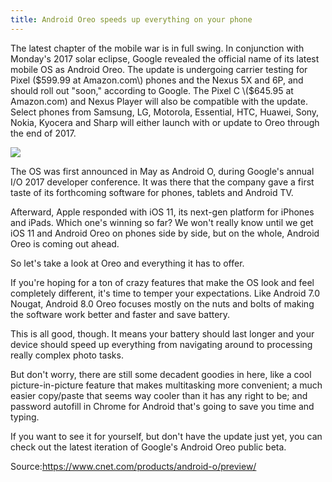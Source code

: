 ```yaml
---
title: Android Oreo speeds up everything on your phone 
---
```


The latest chapter of the mobile war is in full swing. In conjunction with Monday's 2017 solar eclipse, Google revealed the official name of its latest mobile OS as Android Oreo. The update is undergoing carrier testing for Pixel \($599.99 at Amazon.com\) phones and the Nexus 5X and 6P, and should roll out "soon," according to Google. The Pixel C \($645.95 at Amazon.com\) and Nexus Player will also be compatible with the update. Select phones from Samsung, LG, Motorola, Essential, HTC, Huawei, Sony, Nokia, Kyocera and Sharp will either launch with or update to Oreo through the end of 2017.

![](https://theleaker.com/wp-content/uploads/2017/08/oreo-696x383.jpg)

The OS was first announced in May as Android O, during Google's annual I/O 2017 developer conference. It was there that the company gave a first taste of its forthcoming software for phones, tablets and Android TV.



Afterward, Apple responded with iOS 11, its next-gen platform for iPhones and iPads. Which one's winning so far? We won't really know until we get iOS 11 and Android Oreo on phones side by side, but on the whole, Android Oreo is coming out ahead.



So let's take a look at Oreo and everything it has to offer.



If you're hoping for a ton of crazy features that make the OS look and feel completely different, it's time to temper your expectations. Like Android 7.0 Nougat, Android 8.0 Oreo focuses mostly on the nuts and bolts of making the software work better and faster and save battery.



This is all good, though. It means your battery should last longer and your device should speed up everything from navigating around to processing really complex photo tasks.



But don't worry, there are still some decadent goodies in here, like a cool picture-in-picture feature that makes multitasking more convenient; a much easier copy/paste that seems way cooler than it has any right to be; and password autofill in Chrome for Android that's going to save you time and typing.



If you want to see it for yourself, but don't have the update just yet, you can check out the latest iteration of Google's Android Oreo public beta.



Source:https://www.cnet.com/products/android-o/preview/

